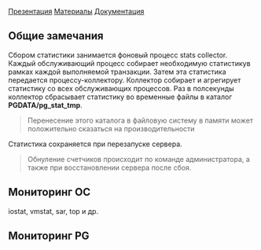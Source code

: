 [Презентация](https://www.youtube.com/watch?v=ZkjdLhENuso&list=PLaFqU3KCWw6LPcuYVymLcXl3muC45mu3e&index=13)
[Материалы](https://edu.postgrespro.ru/dba1-13/dba1_12_admin_monitoring.html)
[Документация](https://postgrespro.ru/docs/postgresql/13/monitoring-stats)
## Общие замечания
Сбором статистики занимается фоновый процесс stats collector. 
Каждый обслуживающий процесс собирает необходимую статистикув рамках каждой выполняемой транзакции. 
Затем эта статистика передается процессу-коллектору. 
Коллектор собирает и агрегирует статистику со всех обслуживающих процессов. 
Раз в полсекунды коллектор сбрасывает статистику во временные файлы в каталог **PGDATA/pg_stat_tmp**. 
> Перенесение этого каталога в файловую систему в памяти может положительно сказаться на производительности

Статистика сохраняется при перезапуске сервера. 
> Обнуление счетчиков происходит по команде администратора, а также при восстановлении сервера после сбоя.

## Мониторинг ОС
iostat, vmstat, sar, top и др.

## Мониторинг PG
